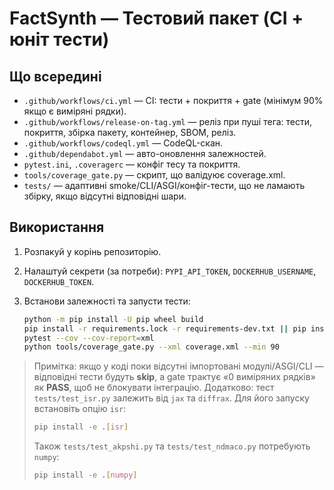 # FactSynth — Тестовий пакет (CI + юніт тести)

## Що всередині

- `.github/workflows/ci.yml` — CI: тести + покриття + gate (мінімум 90% якщо є виміряні рядки).
- `.github/workflows/release-on-tag.yml` — реліз при пуші тега: тести, покриття, збірка пакету,
  контейнер, SBOM, реліз.
- `.github/workflows/codeql.yml` — CodeQL-скан.
- `.github/dependabot.yml` — авто-оновлення залежностей.
- `pytest.ini`, `.coveragerc` — конфіг тесу та покриття.
- `tools/coverage_gate.py` — скрипт, що валідуює coverage.xml.
- `tests/` — адаптивні smoke/CLI/ASGI/конфіг-тести, що не ламають збірку,
  якщо відсутні відповідні шари.

## Використання

1. Розпакуй у корінь репозиторію.
2. Налаштуй секрети (за потреби): `PYPI_API_TOKEN`, `DOCKERHUB_USERNAME`, `DOCKERHUB_TOKEN`.
3. Встанови залежності та запусти тести:

    ```bash
    python -m pip install -U pip wheel build
    pip install -r requirements.lock -r requirements-dev.txt || pip install -e .[dev]
    pytest --cov --cov-report=xml
    python tools/coverage_gate.py --xml coverage.xml --min 90
    ```

> Примітка: якщо у коді поки відсутні імпортовані модулі/ASGI/CLI —
> відповідні тести будуть **skip**,
> а gate трактує «0 виміряних рядків» як **PASS**, щоб не блокувати інтеграцію.
> Додатково: тест `tests/test_isr.py` залежить від `jax` та `diffrax`.
> Для його запуску встановіть опцію `isr`:
>
> ```bash
> pip install -e .[isr]
> ```
>
> Також `tests/test_akpshi.py` та `tests/test_ndmaco.py` потребують `numpy`:
>
> ```bash
> pip install -e .[numpy]
> ```

